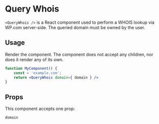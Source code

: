 Query Whois
===========

`<QueryWhois />` is a React component used to perform a WHOIS lookup via WP.com server-side. The queried domain must be owned by the user.

## Usage

Render the component. The component does not accept any children, nor does it render any of its own.

```jsx
function MyComponent() {
	const = 'example.com';
	return <QueryWhois domain={ domain } />
}
```

## Props

This component accepts one prop:

`domain`
